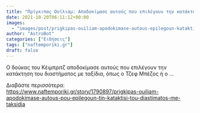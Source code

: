 ```yaml
---
title: "Πρίγκιπας Ουίλιαμ: Αποδοκίμασε αυτούς που επιλέγουν την κατάκτηση του διαστήματος με ταξίδια"
date: 2021-10-20T06:11:12+00:00
images:
  - "images/post/prigkipas-ouiliam-apodokimase-autous-epilegoun-kataktisi-diastimatos-taksidia.jpg"
author: "AstroBot"
categories: ["Ειδήσεις"]
tags: ["naftemporiki.gr"]
draft: false
---
```


Ο δούκας του Κέιμπριτζ αποδοκίμασε αυτούς που επιλέγουν την κατάκτηση του διαστήματος με ταξίδια, όπως ο Τζεφ Μπέζος ή ο ...

Διαβάστε περισσότερα: https://www.naftemporiki.gr/story/1790897/prigkipas-ouiliam-apodokimase-autous-pou-epilegoun-tin-kataktisi-tou-diastimatos-me-taksidia
